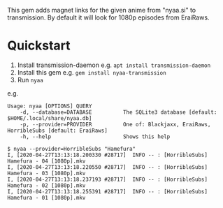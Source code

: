 This gem adds magnet links for the given anime from "nyaa.si" to transmission. By
default it will look for 1080p episodes from EraiRaws.

# Quickstart

1. Install transmission-daemon e.g. `apt install transmission-daemon`
2. Install this gem e.g. `gem install nyaa-transmission`
3. Run `nyaa`

e.g.

```
Usage: nyaa [OPTIONS] QUERY
    -d, --database=DATABASE          The SQLite3 database [default: $HOME/.local/share/nyaa.db]
    -p, --provider=PROVIDER          One of: Blackjaxx, EraiRaws, HorribleSubs [default: EraiRaws]
    -h, --help                       Shows this help
```

```
$ nyaa --provider=HorribleSubs "Hamefura"
I, [2020-04-27T13:13:18.200330 #28717]  INFO -- : [HorribleSubs] Hamefura - 04 [1080p].mkv
I, [2020-04-27T13:13:18.220550 #28717]  INFO -- : [HorribleSubs] Hamefura - 03 [1080p].mkv
I, [2020-04-27T13:13:18.237193 #28717]  INFO -- : [HorribleSubs] Hamefura - 02 [1080p].mkv
I, [2020-04-27T13:13:18.255391 #28717]  INFO -- : [HorribleSubs] Hamefura - 01 [1080p].mkv
```
